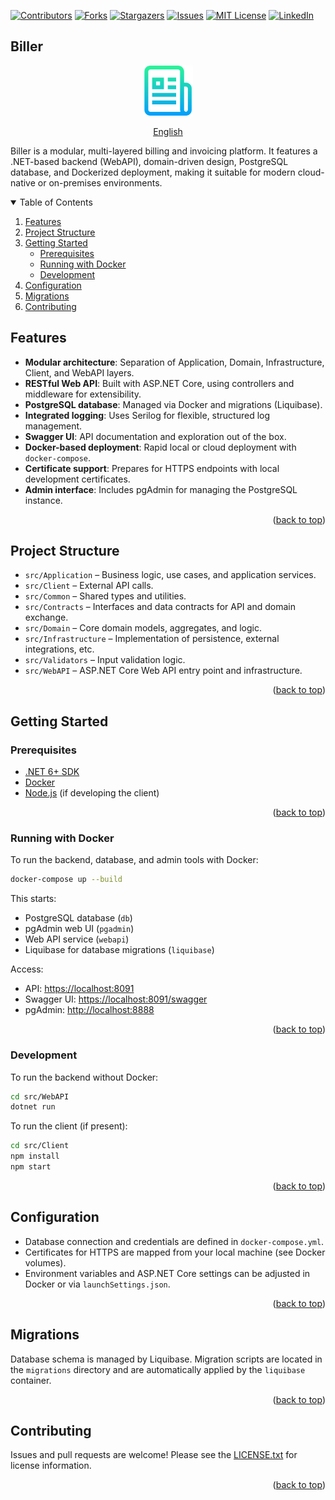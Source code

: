 [![Contributors][contributors-shield]][contributors-url]
[![Forks][forks-shield]][forks-url]
[![Stargazers][stars-shield]][stars-url]
[![Issues][issues-shield]][issues-url]
[![MIT License][license-shield]][license-url]
[![LinkedIn][linkedin-shield]][linkedin-url]

## Biller

<!-- PROJECT LOGO -->
<div align="center">
  <a href="https://github.com/aldisadom/APIProjectTemplate">
    <img src="images/logo.png" alt="Logo" width="80" height="80">
  </a>  
  <p align="center">
    <a href="/docs/README_en.md">English</a>
  </p>
</div>

Biller is a modular, multi-layered billing and invoicing platform. It features a .NET-based backend (WebAPI), domain-driven design, PostgreSQL database, and Dockerized deployment, making it suitable for modern cloud-native or on-premises environments.

<!-- TABLE OF CONTENTS -->
<details open>
  <summary>Table of Contents</summary>
  <ol>
    <li><a href="#features">Features</a></li>
    <li><a href="#project-structure">Project Structure</a></li>
    <li>
      <a href="#getting-started">Getting Started</a>
      <ul>
        <li><a href="#prerequisites">Prerequisites</a></li>
        <li><a href="#running-with-docker">Running with Docker</a></li>
        <li><a href="#development">Development</a></li>
      </ul>
    </li>
    <li><a href="#configuration">Configuration</a></li>
    <li><a href="#migrations">Migrations</a></li>
    <li><a href="#contributing">Contributing</a></li>
  </ol>
</details>

## Features

- **Modular architecture**: Separation of Application, Domain, Infrastructure, Client, and WebAPI layers.
- **RESTful Web API**: Built with ASP.NET Core, using controllers and middleware for extensibility.
- **PostgreSQL database**: Managed via Docker and migrations (Liquibase).
- **Integrated logging**: Uses Serilog for flexible, structured log management.
- **Swagger UI**: API documentation and exploration out of the box.
- **Docker-based deployment**: Rapid local or cloud deployment with `docker-compose`.
- **Certificate support**: Prepares for HTTPS endpoints with local development certificates.
- **Admin interface**: Includes pgAdmin for managing the PostgreSQL instance.

<p align="right">(<a href="#Biller">back to top</a>)</p>

## Project Structure

- `src/Application` – Business logic, use cases, and application services.
- `src/Client` – External API calls.
- `src/Common` – Shared types and utilities.
- `src/Contracts` – Interfaces and data contracts for API and domain exchange.
- `src/Domain` – Core domain models, aggregates, and logic.
- `src/Infrastructure` – Implementation of persistence, external integrations, etc.
- `src/Validators` – Input validation logic.
- `src/WebAPI` – ASP.NET Core Web API entry point and infrastructure.

<p align="right">(<a href="#Biller">back to top</a>)</p>

## Getting Started

### Prerequisites

- [.NET 6+ SDK](https://dotnet.microsoft.com/download)
- [Docker](https://www.docker.com/get-started)
- [Node.js](https://nodejs.org/) (if developing the client)

<p align="right">(<a href="#Biller">back to top</a>)</p>

### Running with Docker

To run the backend, database, and admin tools with Docker:

```sh
docker-compose up --build
```

This starts:
- PostgreSQL database (`db`)
- pgAdmin web UI (`pgadmin`)
- Web API service (`webapi`)
- Liquibase for database migrations (`liquibase`)

Access:
- API: [https://localhost:8091](https://localhost:8091)
- Swagger UI: [https://localhost:8091/swagger](https://localhost:8091/swagger)
- pgAdmin: [http://localhost:8888](http://localhost:8888)

<p align="right">(<a href="#Biller">back to top</a>)</p>

### Development

To run the backend without Docker:

```sh
cd src/WebAPI
dotnet run
```

To run the client (if present):

```sh
cd src/Client
npm install
npm start
```

<p align="right">(<a href="#Biller">back to top</a>)</p>

## Configuration

- Database connection and credentials are defined in `docker-compose.yml`.
- Certificates for HTTPS are mapped from your local machine (see Docker volumes).
- Environment variables and ASP.NET Core settings can be adjusted in Docker or via `launchSettings.json`.

<p align="right">(<a href="#Biller">back to top</a>)</p>

## Migrations

Database schema is managed by Liquibase. Migration scripts are located in the `migrations` directory and are automatically applied by the `liquibase` container.

<p align="right">(<a href="#Biller">back to top</a>)</p>

## Contributing

Issues and pull requests are welcome! Please see the [LICENSE.txt](LICENSE.txt) for license information.

<p align="right">(<a href="#Biller">back to top</a>)</p>

<!-- MARKDOWN LINKS & IMAGES -->
<!-- https://www.markdownguide.org/basic-syntax/#reference-style-links -->
<!-- git -->
[contributors-shield]: https://img.shields.io/github/contributors/aldisadom/APIProjectTemplate.svg?style=for-the-badge
[contributors-url]: https://github.com/aldisadom/APIProjectTemplate/graphs/contributors
[forks-shield]: https://img.shields.io/github/forks/aldisadom/APIProjectTemplate.svg?style=for-the-badge
[forks-url]: https://github.com/aldisadom/APIProjectTemplate/network/members
[stars-shield]: https://img.shields.io/github/stars/aldisadom/APIProjectTemplate.svg?style=for-the-badge
[stars-url]: https://github.com/aldisadom/APIProjectTemplate/stargazers
[issues-shield]: https://img.shields.io/github/issues/aldisadom/APIProjectTemplate.svg?style=for-the-badge
[issues-url]: https://github.com/aldisadom/APIProjectTemplate/issues
[license-shield]: https://img.shields.io/github/license/aldisadom/APIProjectTemplate.svg?style=for-the-badge
[license-url]: https://github.com/aldisadom/APIProjectTemplate/blob/master/LICENSE.txt

<!-- my links -->
[linkedin-shield]: https://img.shields.io/badge/-LinkedIn-black.svg?style=for-the-badge&logo=linkedin&colorB=555
[linkedin-url]: https://linkedin.com/in/aldis-adomavicius/

<!-- product links -->
[product-screenshot]: images/screenshot.png
[Next.js]: https://img.shields.io/badge/next.js-000000?style=for-the-badge&logo=nextdotjs&logoColor=white

<!-- used tools logos -->
[Next-url]: https://nextjs.org/
[React.js]: https://img.shields.io/badge/React-20232A?style=for-the-badge&logo=react&logoColor=61DAFB
[React-url]: https://reactjs.org/
[Vue.js]: https://img.shields.io/badge/Vue.js-35495E?style=for-the-badge&logo=vuedotjs&logoColor=4FC08D
[Vue-url]: https://vuejs.org/
[Angular.io]: https://img.shields.io/badge/Angular-DD0031?style=for-the-badge&logo=angular&logoColor=white
[Angular-url]: https://angular.io/
[Svelte.dev]: https://img.shields.io/badge/Svelte-4A4A55?style=for-the-badge&logo=svelte&logoColor=FF3E00
[Svelte-url]: https://svelte.dev/
[Laravel.com]: https://img.shields.io/badge/Laravel-FF2D20?style=for-the-badge&logo=laravel&logoColor=white
[Laravel-url]: https://laravel.com
[Bootstrap.com]: https://img.shields.io/badge/Bootstrap-563D7C?style=for-the-badge&logo=bootstrap&logoColor=white
[Bootstrap-url]: https://getbootstrap.com
[JQuery.com]: https://img.shields.io/badge/jQuery-0769AD?style=for-the-badge&logo=jquery&logoColor=white
[JQuery-url]: https://jquery.com 
